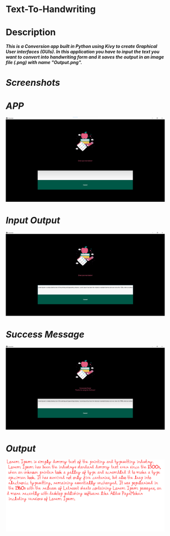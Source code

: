 # Text-To-Handwriting

# Description

<b><i>This is a Conversion app built in Python using Kivy to create Graphical User interfaces (GUIs). In this application you have to input the text you want to convert
 into handwriting form and it saves the output in an image file (.png) with name "Output.png".

# Screenshots

# APP
![Screenshot](https://github.com/Ishan1998/Text-To-Handwriting/blob/master/Screenshots/App.png)

# Input Output
![Screenshot](https://github.com/Ishan1998/Text-To-Handwriting/blob/master/Screenshots/Input_Text.png)

# Success Message
![Screenshot](https://github.com/Ishan1998/Text-To-Handwriting/blob/master/Screenshots/Success.png)

# Output
![Screenshot](https://github.com/Ishan1998/Text-To-Handwriting/blob/master/Screenshots/Output.png)
